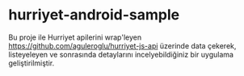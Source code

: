 # hurriyet-android-sample

Bu proje ile Hurriyet apilerini wrap'leyen https://github.com/aguleroglu/hurriyet-js-api üzerinde data çekerek,
listeyeleyen ve sonrasında detaylarını incelyebildiğiniz bir uygulama geliştirilmiştir.
